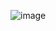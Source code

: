 
![image](https://user-images.githubusercontent.com/68372094/158763355-2f355f93-edfd-4678-9849-e8094630d7bf.png)
